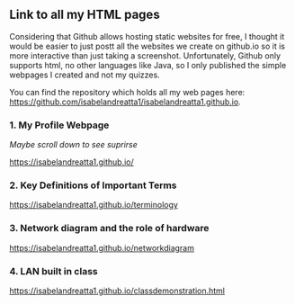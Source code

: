 ## Link to all my HTML pages 

Considering that Github allows hosting static websites for free, I thought it would be easier to just postt all the websites we create on github.io so it is more interactive than just taking a screenshot. Unfortunately, Github only supports html, no other languages like Java, so I only published the simple webpages I created and not my quizzes. 

You can find the repository which holds all my web pages here: https://github.com/isabelandreatta1/isabelandreatta1.github.io. 


### 1. My Profile Webpage 

*Maybe scroll down to see suprirse*

https://isabelandreatta1.github.io/

### 2. Key Definitions of Important Terms 

https://isabelandreatta1.github.io/terminology

### 3. Network diagram and the role of hardware

https://isabelandreatta1.github.io/networkdiagram

### 4. LAN built in class 

https://isabelandreatta1.github.io/classdemonstration.html





